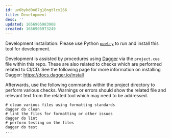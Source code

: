 ```yaml
---
id: uv6bykd0o87g18ngtlcx266
title: Development
desc: ''
updated: 1656905983908
created: 1656905973249
---
```


Development installation: Please use Python [`poetry`](https://python-poetry.org/) to run and install this tool for development.

Development is assisted by procedures using [Dagger](https://dagger.io) via the `project.cue` file within this repo. These are also related to checks which are performed related to CI/CD. See the following page for more information on installing Dagger: <https://docs.dagger.io/install>

Afterwards, use the following commands within the project directory to perform various checks. Warnings or errors should show the related file and relevant text from the related tool which may need to be addressed.

```shell
# clean various files using formatting standards
dagger do clean
# lint the files for formatting or other issues
dagger do lint
# perform testing on the files
dagger do test
...
```
